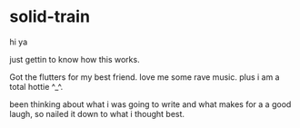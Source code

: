 # solid-train

hi ya

just gettin to know how this works.

Got the flutters for my best friend.
love me some rave music.
plus i am a total hottie ^_^.

been thinking about what i was going to write and what makes for a a good laugh, so nailed it down to what i thought best.
